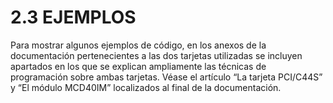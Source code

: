 # 2.3 EJEMPLOS

Para mostrar algunos ejemplos de código, en los anexos de la documentación pertenecientes a las dos tarjetas utilizadas se incluyen apartados en los que se explican ampliamente las técnicas de programación sobre ambas tarjetas. Véase el artículo “La tarjeta PCI/C44S” y “El módulo MCD40IM” localizados al final de la documentación.
